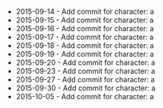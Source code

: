 - 2015-09-14 - Add commit for character: a
- 2015-09-15 - Add commit for character: a
- 2015-09-16 - Add commit for character: a
- 2015-09-17 - Add commit for character: a
- 2015-09-18 - Add commit for character: a
- 2015-09-19 - Add commit for character: a
- 2015-09-20 - Add commit for character: a
- 2015-09-23 - Add commit for character: a
- 2015-09-27 - Add commit for character: a
- 2015-09-30 - Add commit for character: a
- 2015-10-05 - Add commit for character: a
